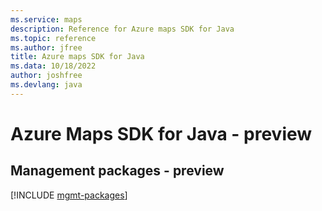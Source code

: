 ```yaml
---
ms.service: maps
description: Reference for Azure maps SDK for Java
ms.topic: reference
ms.author: jfree
title: Azure maps SDK for Java
ms.data: 10/18/2022
author: joshfree
ms.devlang: java
---
```

# Azure Maps SDK for Java - preview

## Management packages - preview
[!INCLUDE [mgmt-packages](maps-mgmt-index.md)]